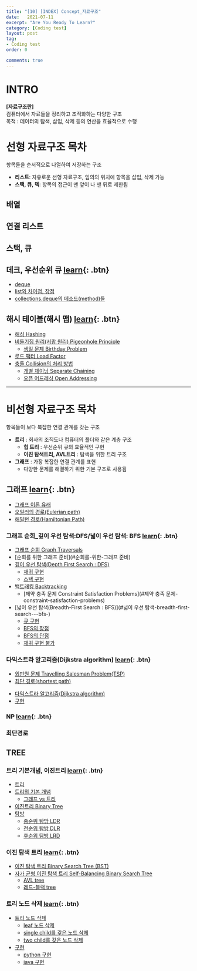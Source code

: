 ```yaml
---
title: "[10] [INDEX] Concept_자료구조"
date:   2021-07-11
excerpt: "Are You Ready To Learn?"
category: [Coding test]
layout: post
tag:
- Coding test
order: 0

comments: true
---
```


# **INTRO**
**[자료구조란]**         
컴퓨터에서 자료들을 정리하고 조직화하는 다양한 구조      
목적 : 데이터의 탐색, 삽입, 삭제 등의 연산을 효율적으로 수행       




# **선형 자료구조 목차** 
항목들을 순서적으로 나열하여 저장하는 구조    
* **리스트**: 자유로운 선형 자료구조, 임의의 위치에 항목을 삽입, 삭제 가능          
* **스택, 큐, 덱**: 항목의 접근이 맨 앞이 나 맨 뒤로 제한됨        


## 배열

## 연결 리스트

## 스택, 큐

## 데크, 우선순위 큐    [learn](https://yerimoh.github.io/Algo9/){: .btn}
- [deque](#deque)
- [list와 차이점, 장점](#list와-차이점,-장점)
- [collections.deque의 메소드(method)들](#collectionsdeque의-메소드(method)들)



## 해시 테이블(해시 맵)     [learn](https://yerimoh.github.io/Algo016/){: .btn}
- [해싱 Hashing](#해싱-hashing)
- [비둘기집 원리(서랍 원리) Pigeonhole Principle](#비둘기집-원리-서랍-원리--pigeonhole-principle)
    + [생일 문제 Birthday Problem](#생일-문제-birthday-problem)
- [로드 팩터  Load Factor](#로드-팩터--load-factor)
- [충돌 Collision의 처리 방법](#충돌-collision의-처리-방법)
    + [개별 체이닝  Separate Chaining](#개별-체이닝--separate-chaining)
    + [오픈 어드레싱 Open Addressing](#오픈-어드레싱-open-addressing)   


----

# **비선형 자료구조 목차**
항목들이 보다 복잡한 연결 관계를 갖는 구조      
* **트리** : 회사의 조직도나 컴퓨터의 폴더와 같은 계층 구조    
   * **힙 트리** : 우선순위 큐의 효율적인 구현        
   * **이진 탐색트리, AVL트리** : 탐색을 위한 트리 구조    
* **그래프** : 가장 복잡한 연결 관계를 표현    
   * 다양한 문제를 해결하기 위한 기본 구조로 사용됨      


## 그래프    [learn](https://yerimoh.github.io/Algo017/){: .btn}
- [그래프 이론 유래](#그래프-이론-유래)
- [오일러의 경로(Eulerian path)](#오일러의-경로(eulerian-path))
- [해밀턴 경로(Hamiltonian Path)](#해밀턴-경로-hamiltonian-path-)

### 그래프 순회_깊이 우선 탐색:DFS/넓이 우선 탐색: BFS        [learn](https://yerimoh.github.io/Algo020/){: .btn}
- [그래프 순회 Graph Traversals](#그래프-순회-graph-traversals)
- [순회를 위한 그래프 준비](#순회를-위한-그래프 준비)
- [깊이 우선 탐색(Depth First Search : DFS)](#깊이-우선-탐색-depth-first-search---dfs-)
  * [재귀 구현](#재귀-구현)
  * [스택 구현](#스택-구현)
- [백트래킹 Backtracking](#백트래킹-backtracking)
  * [제약 충족 문제 Constraint Satisfaction Problems](#제약 충족 문제-constraint-satisfaction-problems)
- [넓이 우선 탐색(Breadth-First Search : BFS)](#넓이 우선 탐색-breadth-first-search---bfs-)
  * [큐 구현](#큐-구현)
  * [BFS의 장점](#bfs의-장점)
  * [BFS의 단점](#bfs의-단점)
  * [재귀 구현 불가](#재귀-구현-불가)


### 다익스트라 알고리즘(Dijkstra algorithm)   [learn](https://yerimoh.github.io/Algo018/){: .btn}
  * [외판원 문제 Travelling Salesman Problem(TSP)](#외판원-문제-travelling-salesman-problem-tsp-)
  * [최단 경로(shortest path)](#최단-경로-shortest-path-)
- [다익스트라 알고리즘(Dijkstra algorithm)](#다익스트라-알고리즘-dijkstra-algorithm-)
- [구현](#구현)



### NP  [learn](https://yerimoh.github.io/Algo019/){: .btn}

### 최단경로

## TREE 
### 트리 기본개념, 이진트리 [learn](https://yerimoh.github.io/Algo022/){: .btn}
- [트리](#트리)
- [트리의 기본 개념](#트리의-기본-개념)
  * [그래프 vs 트리](#그래프-vs-트리)
- [이진트리 Binary Tree](#이진트리-binary-tree)
- [탐방](#탐방)
    + [중순위 탐방 LDR](#중순위-탐방-ldr)
    + [전순위 탐방 DLR](#전순위-탐방-dlr)
    + [후순위 탐방 LRD](#후순위-탐방-lrd)

### 이진 탐색 트리 [learn](https://yerimoh.github.io/Algo023/){: .btn}
- [이진 탐색 트리 Binary Search Tree (BST)](#이진-탐색-트리-binary-search-tree--bst-)
- [자가 균형 이진 탐색 트리 Self-Balancing Binary Search Tree](#자가-균형-이진-탐색-트리-self-balancing-binary-search-tree)
  * [AVL tree](#avl-tree)
  * [레드-블랙 tree](#레드-블랙-tree)


### 트리 노드 삭제 [learn](https://yerimoh.github.io/Algo024/){: .btn}
- [트리 노드 삭제](#트리-노드-삭제)
  * [leaf 노드 삭제](#leaf-노드-삭제)
  * [single child를 갖은 노드 삭제](#single-child를-갖은-노드-삭제)
  * [two child를 갖은 노드 삭제](#two-child를-갖은-노드-삭제)
- [구현](#구현)
  * [python 구현](#python-구현)
  * [java 구현](#java-구현)

